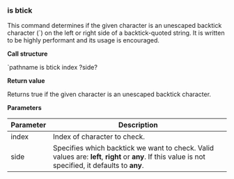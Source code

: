 ### is btick

This command determines if the given character is an unescaped backtick
character (`) on the left or right side of a backtick-quoted string.  It is
written to be highly performant and its usage is encouraged.

**Call structure**

`pathname is btick index ?side?

**Return value**

Returns true if the given character is an unescaped backtick character.

**Parameters**

| Parameter | Description |
| - | - |
| index | Index of character to check. |
| side | Specifies which backtick we want to check.  Valid values are:  **left**, **right** or **any**.  If this value is not specified, it defaults to **any**. |
